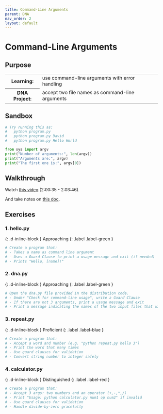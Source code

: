 ```yaml
---
title: Command-Line Arguments
parent: DNA
nav_order: 2
layout: default
---
```


# Command-Line Arguments

## Purpose

<table>
  <tr>
    <th>Learning:</th>
    <td>use command-line arguments with error handling</td>
  </tr>
  <tr>
    <th>DNA Project:</th>
    <td>accept two file names as command-line arguments</td>
  </tr>
</table>

## Sandbox

```python
# Try running this as:
#   python program.py
#   python program.py David
#   python program.py Hello World

from sys import argv
print("Number of arguments:", len(argv))
print("Arguments are:", argv)
print("The first one is:", argv[0])

```

## Walkthrough

Watch [this video](https://youtu.be/EHi0RDZ31VA?start=7235&end=7426) (2:00:35 - 2:03:46).

And take notes on [this doc](https://docs.google.com/document/d/1tYE56_PYmzqzeV2K0PW0Lw6qhjAlTiHEoL3dY_jp9ug/edit?usp=sharing).

## Exercises

<!-- prettier-ignore-start -->

### 1. hello.py
{: .d-inline-block }
Approaching
{: .label .label-green }

```python
# Create a program that:
# - Takes a name as command line argument
# - Uses a Guard Clause to print a usage message and exit (if needed)
# - Prints "Hello, [name]!"
```

### 2. dna.py
{: .d-inline-block }
Approaching
{: .label .label-green }

```python
# Open the dna.py file provided in the distribution code.
# - Under "Check for command-line usage", write a Guard Clause
# - If there are not 3 arguments, print a usage message and exit
# - Print a message indicating the names of the two input files that will be used.
```

### 3. repeat.py
{: .d-inline-block }
Proficient
{: .label .label-blue }

```python
# Create a program that:
# - Accept a word and number (e.g. "python repeat.py hello 3")
# - Print the word that many times
# - Use guard clauses for validation
# - Convert string number to integer safely
```

### 4. calculator.py
{: .d-inline-block }
Distinguished
{: .label .label-red }

```python
# Create a program that:
# - Accept 3 args: two numbers and an operator (+,-,*,/)
# - Print "Usage: python calculator.py num1 op num2" if invalid
# - Use guard clauses for validation
# - Handle divide-by-zero gracefully
```
<!-- prettier-ignore-end -->

